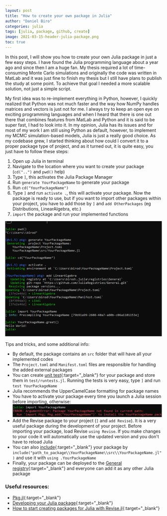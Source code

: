 ```yaml
---
layout: post
title: "How to create your own package in Julia"
author: "Daniel Biro"
categories: julia
tags: [julia, package, github, create]
image: 2021-03-15-header-julia-package.png
toc: true
---
```


In this post, I will show you how to create your own Julia package in just a few easy steps. 
I have found the Julia programming language about a year ago and since then I am a huge fan. My thesis required a lot of time-consuming Monte Carlo simulations and originally the code was written in MatLab and it was just fine to finish my thesis but I still have plans to publish the study at some point. 
To achieve that goal I needed a more scalable solution, not just a simple script. 

My first idea was to re-implement everything in Python, however, I quickly realized that Python was not much faster and the way how NumPy handles matrices and vectors is just not for me. 
I always try to keep an open eye on exciting programming languages and when I heard that there is one out there that combines features from MatLab and Python and it is said to be super fast, I had to look into it. In my opinion, Julia has its issues and for most of my work I am still using Python as default, however, to implement my MCMC simulation-based models, Julia is just a really good choice. As my codebase grew, I started thinking about how could I convert it to a proper package type of project, and as it turned out, it is quite easy, you just have to follow these steps:
1. Open up Julia in terminal
2. Navigate to the location where you want to create your package (`cd("..")` and `pwd()` help)
3. Type `]`, this activates the Julia Package Manager
4. Run `generate YourPackageName` to generate your package
5. Run `cd("YourPackageName")`
6. Type `]` and run `activate .`, this will activate your package. Now the package is ready to use, but if you want to import other packages within your project, you have to add those by `]` and `add OtherPackages` (eg Distributions, LinearAlgebra, etc.)
7. `import` the package and run your implemented functions

![generate_package](/assets/img/2021-03-15-generate-package.png "Generate Julia package")

Tips and tricks, and some additional info:
- By default, the package contains an `src` folder that will have all your implemented codes
- The `Project.toml` and `Manifest.toml` files are responsible for handling the added external packages
- You can create [unit test](https://docs.julialang.org/en/v1/stdlib/Test/){:target="_blank"} for your package and store them in `test/runtests.jl`. Running the tests is very easy, type `]` and run `test YourPackageName`
- Julia recommends the UpperCamelCase formatting for package names
- You have to activate your package every time you launch a Julia session before importing, otherwise:<br>
![import_error](/assets/img/2021-03-15-import-error.png "Import Error")
- Add the Revise package to your project (`]` and `add Revise`). It is a very useful package during the development of your project. Before importing your package, load Revise `using Revise`. If you make changes to your code it will automatically use the updated version and you don't have to reload Julia
- You can also [include](https://docs.julialang.org/en/v1/manual/code-loading/){:target="_blank"} your package by `include("path_to_package\\YourPackageName\\src\\YourPackageName.jl")` and use it with `using .YourPackageName`
- Finally, your package can be deployed to the [General registry](https://github.com/JuliaRegistries/Registrator.jl?installation_id=13503700&setup_action=install#how-to-use){:target="_blank"} and everyone can add it as any other Julia package

### Useful resources:
- [Pkg.jl](https://julialang.github.io/Pkg.jl/v1/creating-packages/){:target="_blank"}
- [Developing your Julia package](https://medium.com/coffee-in-a-klein-bottle/developing-your-julia-package-682c1d309507){:target="_blank"}
- [How to start creating packages for Julia with Revise.jl](https://thibaut-deveraux.medium.com/how-to-start-creating-packages-for-julia-with-revise-jl-bdb47fd4ca5a){:target="_blank"}